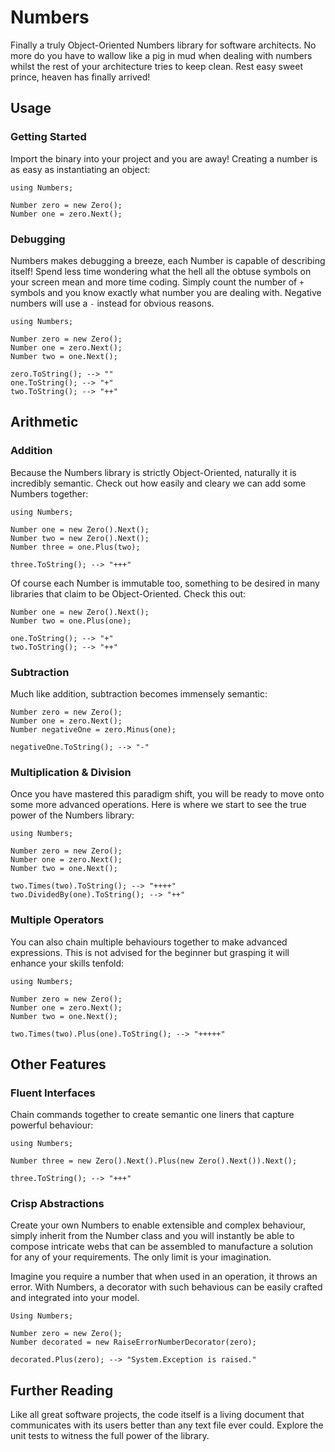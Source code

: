 # Numbers
Finally a truly Object-Oriented Numbers library for software architects. No more do you have to wallow like a pig in mud when dealing with numbers whilst the rest of your architecture tries to keep clean. Rest easy sweet prince, heaven has finally arrived!

## Usage

### Getting Started
Import the binary into your project and you are away! Creating a number is as easy as instantiating an object:

```
using Numbers;

Number zero = new Zero();
Number one = zero.Next();
```

### Debugging
Numbers makes debugging a breeze, each Number is capable of describing itself! Spend less time wondering what the hell all the obtuse symbols on your screen mean and more time coding. Simply count the number of `+` symbols and you know exactly what number you are dealing with. Negative numbers will use a `-` instead for obvious reasons.

```
using Numbers;

Number zero = new Zero();
Number one = zero.Next();
Number two = one.Next();

zero.ToString(); --> ""
one.ToString(); --> "+"
two.ToString(); --> "++"
```

## Arithmetic

### Addition

Because the Numbers library is strictly Object-Oriented, naturally it is incredibly semantic. Check out how easily and cleary we can add some Numbers together:

```
using Numbers;

Number one = new Zero().Next();
Number two = new Zero().Next();
Number three = one.Plus(two);

three.ToString(); --> "+++"
```

Of course each Number is immutable too, something to be desired in many libraries that claim to be Object-Oriented. Check this out:

```
Number one = new Zero().Next();
Number two = one.Plus(one);

one.ToString(); --> "+"
two.ToString(); --> "++"
```

### Subtraction

Much like addition, subtraction becomes immensely semantic:

```
Number zero = new Zero();
Number one = zero.Next();
Number negativeOne = zero.Minus(one);

negativeOne.ToString(); --> "-"
```

### Multiplication & Division

Once you have mastered this paradigm shift, you will be ready to move onto some more advanced operations. Here is where we start to see the true power of the Numbers library:

```
using Numbers;

Number zero = new Zero();
Number one = zero.Next();
Number two = one.Next();

two.Times(two).ToString(); --> "++++"
two.DividedBy(one).ToString(); --> "++"
```

### Multiple Operators

You can also chain multiple behaviours together to make advanced expressions. This is not advised for the beginner but grasping it will enhance your skills tenfold:

```
using Numbers;

Number zero = new Zero();
Number one = zero.Next();
Number two = one.Next();

two.Times(two).Plus(one).ToString(); --> "+++++"
```

## Other Features

### Fluent Interfaces

Chain commands together to create semantic one liners that capture powerful behaviour:

```
using Numbers;

Number three = new Zero().Next().Plus(new Zero().Next()).Next();

three.ToString(); --> "+++"
```

### Crisp Abstractions

Create your own Numbers to enable extensible and complex behaviour, simply inherit from the Number class and you will instantly be able to compose intricate webs that can be assembled to manufacture a solution for any of your requirements. The only limit is your imagination.

Imagine you require a number that when used in an operation, it throws an error. With Numbers, a decorator with such behavious can be easily crafted and integrated into your model.

```
Using Numbers;

Number zero = new Zero();
Number decorated = new RaiseErrorNumberDecorator(zero);

decorated.Plus(zero); --> "System.Exception is raised."
```

## Further Reading

Like all great software projects, the code itself is a living document that communicates with its users better than any text file ever could. Explore the unit tests to witness the full power of the library.

